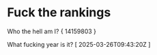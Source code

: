 # Fuck the rankings

Who the hell am I?
{ 14159803 }

What fucking year is it?
[ 2025-03-26T09:43:20Z ]
